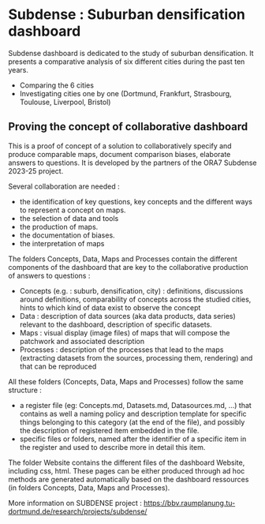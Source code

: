 Subdense : Suburban densification dashboard  
==================================================
   
Subdense dashboard is dedicated to the study of suburban densification. It presents a comparative analysis of six different cities during the past ten years. 
- Comparing the 6 cities
- Investigating cities one by one (Dortmund, Frankfurt, Strasbourg, Toulouse, Liverpool, Bristol)  
   
Proving the concept of collaborative dashboard 
------------------------------------------------------
This is a proof of concept of a solution to collaboratively specify and produce comparable maps, document comparison biases, elaborate answers to questions. It is developed by the partners of the ORA7 Subdense 2023-25 project. 

Several collaboration are needed : 
- the identification of key questions, key concepts and the different ways to represent a concept on maps.
- the selection of data and tools
- the production of maps.
- the documentation of biases.
- the interpretation of maps

The folders Concepts, Data, Maps and Processes contain the different components of the dashboard that are key to the collaborative production of answers to questions :
- Concepts (e.g. : suburb, densification, city) : definitions, discussions around definitions, comparability of concepts across the studied cities, hints to which kind of data exist to observe the concept
- Data : description of data sources (aka data products, data series) relevant to the dashboard, description of specific datasets.
- Maps : visual display (image files) of maps that will compose the patchwork and associated description
- Processes : description of the processes that lead to the maps (extracting datasets from the sources, processing them, rendering) and that can be reproduced

All these folders (Concepts, Data, Maps and Processes) follow the same structure : 
- a register file (eg: Concepts.md, Datasets.md, Datasources.md, ...) that contains as well a naming policy and description template for specific things belonging to this category (at the end of the file), and possibly the description of registered item embedded in the file.
- specific files or folders, named after the identifier of a specific item in the register and used to describe more in detail this item. 

The folder Website contains the different files of the dashboard Website, including css, html. These pages can be either produced through ad hoc methods are generated automatically based on the dashboard ressources (in folders Concepts, Data, Maps and Processes). 

More information on SUBDENSE project : https://bbv.raumplanung.tu-dortmund.de/research/projects/subdense/ 


